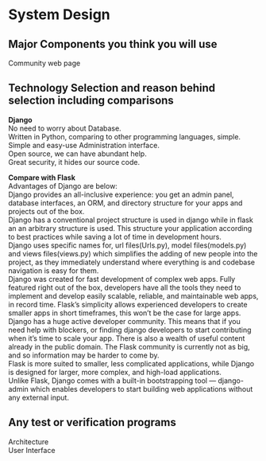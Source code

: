 # System Design    

## Major Components you think you will use   
Community web page   
 
## Technology Selection and reason behind selection including comparisons    
<b> Django </b>       
No need to worry about Database.   
Written in Python, comparing to other programming languages, simple.  
Simple and easy-use Administration interface.   
Open source, we can have abundant help.   
Great security, it hides our source code.      

<b> Compare with Flask </b>     
Advantages of Django are below:    
Django provides an all-inclusive experience: you get an admin panel, database interfaces, an ORM, and directory structure for your apps and projects out of the box.    
Django has a conventional project structure is used in django while in flask an an arbitrary structure is used. This structure your application according to best practices while saving a lot of time in development hours.    
Django uses specific names for, url files(Urls.py), model files(models.py) and views files(views.py) which simplifies the adding of new people into the project, as they immediately understand where everything is and codebase navigation is easy for them.    
Django was created for fast development of complex web apps. Fully featured right out of the box, developers have all the tools they need to implement and develop easily scalable, reliable, and maintainable web apps, in record time. Flask’s simplicity allows experienced developers to create smaller apps in short timeframes, this won’t be the case for large apps.    
Django has a huge active developer community. This means that if you need help with blockers, or finding django developers to start contributing when it’s time to scale your app. There is also a wealth of useful content already in the public domain. The Flask community is currently not as big, and so information may be harder to come by.    
Flask is more suited to smaller, less complicated applications, while Django is designed for larger, more complex, and high-load applications.   
Unlike Flask, Django comes with a built-in bootstrapping tool — django-admin which enables developers to start building web applications without any external input.      

 
## Any test or verification programs   
Architecture   
User Interface   
